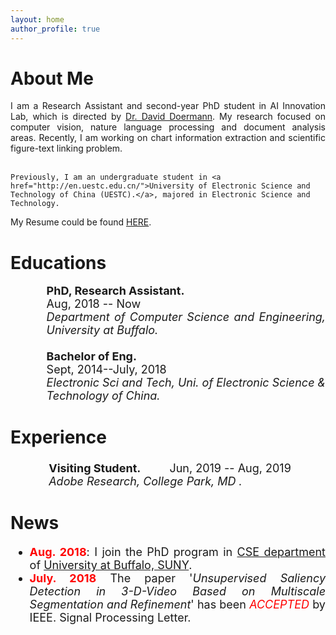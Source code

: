```yaml
---
layout: home
author_profile: true
---
```

# About Me

<p style="text-align:justify">
    <!-- I am a second-year PhD student advised by <a href="https://cse.buffalo.edu/~doermann/">Dr. David Doermann</a>, in <a href="https://engineering.buffalo.edu/computer-science-engineering.html">Department of Computer Science and Engineering</a>, State University of New York at Buffalo. In 2018, I recieved B.Eng in Electronic Engineering from <a href="http://en.uestc.edu.cn/">University of Electronic Science and Technology of China (UESTC).</a> -->
    I am a Research Assistant and second-year PhD student in AI Innovation Lab, which is directed by <a href="https://cse.buffalo.edu/~doermann/">Dr. David Doermann</a>. My research focused on computer vision, nature language processing and document analysis areas. Recently, I am working on chart information extraction and scientific figure-text linking problem. <br><br>
    
    Previously, I am an undergraduate student in <a href="http://en.uestc.edu.cn/">University of Electronic Science and Technology of China (UESTC).</a>, majored in Electronic Science and Technology.
</p>
<p style="text-align:justify">
    My Resume could be found <a href = "./assets/file/Pengyu_CV.pdf">HERE</a>.
</p>

# Educations
<ul style="font-size:18px; text-align:justify">
<li style="list-style:none; background-image: url(./assets/img/ub2_logo.png);background-size:40px; background-repeat:no-repeat; background-position:left center; padding: 0px 0 0px 3em; margin:-0.1em 0 0 -1.5em"> 
<b>PhD, Research Assistant.</b> <br>
Aug, 2018 -- Now<br>
<i>Department of Computer Science and Engineering, University at Buffalo.</i>
</li>

<li style="list-style:none; background-image: url(./assets/img/uestc_logo.jpg);background-size:40px; background-repeat:no-repeat; background-position:left center; padding: 0px 0 0px 3em; margin:1.2em 0 0 -1.5em"> 
<b>Bachelor of Eng.</b> <br>
Sept, 2014--July, 2018<br>
<i>Electronic Sci and Tech, Uni. of Electronic Science &amp; Technology of China.</i>
</li>

</ul>

# Experience
<ul style="font-size:18px; text-align:justify">
<li style="list-style:none; background-image: url(./assets/img/adobe_logo.svg);background-size:40px; background-repeat:no-repeat; background-position:left center; padding: 0px 0 0px 3em; margin:1.2em 0 0 -1.3em"> 
<b>Visiting Student.</b> &emsp;&emsp; Jun, 2019 -- Aug, 2019 <br>
<i>Adobe Research, College Park, MD .</i>
</li>

</ul>


<!-- # Interests

* Computer Vision, Nature Language Processing
* Document and Chart Analysis
* Machine Learning and Deep learning -->

# News

<ul style="font-size:18px; text-align:justify;list-style-image: url(./assets/img/new.jpg)">
 <li><b style="color:red">Aug. 2018</b>: I join the PhD program in <a href="https://engineering.buffalo.edu/computer-science-engineering.html">CSE department</a> of <a href="https://www.buffalo.edu/">University at Buffalo, SUNY</a>.</li>
<li><b style="color:red">July. 2018</b> The paper '<i>Unsupervised Saliency Detection in 3-D-Video Based on Multiscale Segmentation and Refinement</i>' has been <font color="red"><i>ACCEPTED</i></font> by IEEE. Signal Processing Letter.</li>
</ul>
